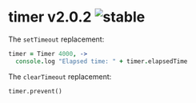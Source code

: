 
# timer v2.0.2 ![stable](https://img.shields.io/badge/stability-stable-4EBA0F.svg?style=flat)

The `setTimeout` replacement:

```coffee
timer = Timer 4000, ->
  console.log "Elapsed time: " + timer.elapsedTime
```

The `clearTimeout` replacement:

```
timer.prevent()
```
